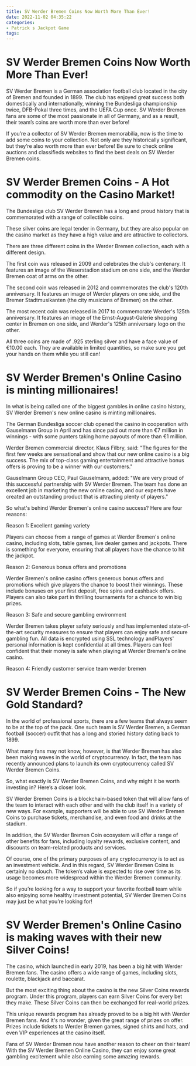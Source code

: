 ```yaml
---
title: SV Werder Bremen Coins Now Worth More Than Ever!
date: 2022-11-02 04:35:22
categories:
- Patrick s Jackpot Game
tags:
---
```



#  SV Werder Bremen Coins Now Worth More Than Ever!

SV Werder Bremen is a German association football club located in the city of Bremen and founded in 1899. The club has enjoyed great success both domestically and internationally, winning the Bundesliga championship twice, DFB-Pokal three times, and the UEFA Cup once. SV Werder Bremen fans are some of the most passionate in all of Germany, and as a result, their team’s coins are worth more than ever before!

If you’re a collector of SV Werder Bremen memorabilia, now is the time to add some coins to your collection. Not only are they historically significant, but they’re also worth more than ever before! Be sure to check online auctions and classifieds websites to find the best deals on SV Werder Bremen coins.

#  SV Werder Bremen Coins - A Hot commodity on the Casino Market!

The Bundesliga club SV Werder Bremen has a long and proud history that is commemorated with a range of collectible coins.

These silver coins are legal tender in Germany, but they are also popular on the casino market as they have a high value and are attractive to collectors.

There are three different coins in the Werder Bremen collection, each with a different design.

The first coin was released in 2009 and celebrates the club's centenary. It features an image of the Weserstadion stadium on one side, and the Werder Bremen coat of arms on the other.

The second coin was released in 2012 and commemorates the club's 120th anniversary. It features an image of Werder players on one side, and the Bremer Stadtmusikanten (the city musicians of Bremen) on the other.

The most recent coin was released in 2017 to commemorate Werder's 125th anniversary. It features an image of the Ernst-August-Galerie shopping center in Bremen on one side, and Werder's 125th anniversary logo on the other.

All three coins are made of .925 sterling silver and have a face value of €10.00 each. They are available in limited quantities, so make sure you get your hands on them while you still can!

#  SV Werder Bremen's Online Casino is minting millionaires!

In what is being called one of the biggest gambles in online casino history, SV Werder Bremen's new online casino is minting millionaires.

The German Bundesliga soccer club opened the casino in cooperation with Gauselmann Group in April and has since paid out more than €7 million in winnings - with some punters taking home payouts of more than €1 million.

Werder Bremen commercial director, Klaus Filbry, said: "The figures for the first few weeks are sensational and show that our new online casino is a big success. The mix of top-class gaming entertainment and attractive bonus offers is proving to be a winner with our customers."

Gauselmann Group CEO, Paul Gauselmann, added: "We are very proud of this successful partnership with SV Werder Bremen. The team has done an excellent job in marketing the new online casino, and our experts have created an outstanding product that is attracting plenty of players."

So what's behind Werder Bremen's online casino success? Here are four reasons:

Reason 1: Excellent gaming variety

Players can choose from a range of games at Werder Bremen's online casino, including slots, table games, live dealer games and jackpots. There is something for everyone, ensuring that all players have the chance to hit the jackpot.

Reason 2: Generous bonus offers and promotions

Werder Bremen's online casino offers generous bonus offers and promotions which give players the chance to boost their winnings. These include bonuses on your first deposit, free spins and cashback offers. Players can also take part in thrilling tournaments for a chance to win big prizes.

Reason 3: Safe and secure gambling environment

Werder Bremen takes player safety seriously and has implemented state-of-the-art security measures to ensure that players can enjoy safe and secure gambling fun. All data is encrypted using SSL technology andPlayers' personal information is kept confidential at all times. Players can feel confident that their money is safe when playing at Werder Bremen's online casino.


 Reason 4: Friendly customer service team
werder bremen

#  SV Werder Bremen Coins - The New Gold Standard?

In the world of professional sports, there are a few teams that always seem to be at the top of the pack. One such team is SV Werder Bremen, a German football (soccer) outfit that has a long and storied history dating back to 1899.

What many fans may not know, however, is that Werder Bremen has also been making waves in the world of cryptocurrency. In fact, the team has recently announced plans to launch its own cryptocurrency called SV Werder Bremen Coins.

So, what exactly is SV Werder Bremen Coins, and why might it be worth investing in? Here’s a closer look.

SV Werder Bremen Coins is a blockchain-based token that will allow fans of the team to interact with each other and with the club itself in a variety of new ways. For example, supporters will be able to use SV Werder Bremen Coins to purchase tickets, merchandise, and even food and drinks at the stadium.

In addition, the SV Werder Bremen Coin ecosystem will offer a range of other benefits for fans, including loyalty rewards, exclusive content, and discounts on team-related products and services.

Of course, one of the primary purposes of any cryptocurrency is to act as an investment vehicle. And in this regard, SV Werder Bremen Coins is certainly no slouch. The token’s value is expected to rise over time as its usage becomes more widespread within the Werder Bremen community.

So if you’re looking for a way to support your favorite football team while also enjoying some healthy investment potential, SV Werder Bremen Coins may just be what you’re looking for!

#  SV Werder Bremen's Online Casino is making waves with their new Silver Coins!

The casino, which launched in early 2019, has been a big hit with Werder Bremen fans. The casino offers a wide range of games, including slots, roulette, blackjack and baccarat.

But the most exciting thing about the casino is the new Silver Coins rewards program. Under this program, players can earn Silver Coins for every bet they make. These Silver Coins can then be exchanged for real-world prizes.

This unique rewards program has already proved to be a big hit with Werder Bremen fans. And it's no wonder, given the great range of prizes on offer. Prizes include tickets to Werder Bremen games, signed shirts and hats, and even VIP experiences at the casino itself.

Fans of SV Werder Bremen now have another reason to cheer on their team! With the SV Werder Bremen Online Casino, they can enjoy some great gambling excitement while also earning some amazing rewards.